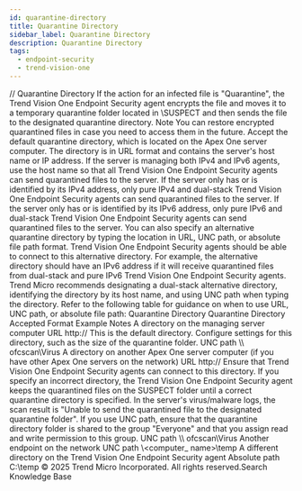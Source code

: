 ```yaml
---
id: quarantine-directory
title: Quarantine Directory
sidebar_label: Quarantine Directory
description: Quarantine Directory
tags:
  - endpoint-security
  - trend-vision-one
---
```


/*<![CDATA[*/ $('#title').html($('meta[name=map-description]').attr('content')); /*]]>*/ Quarantine Directory If the action for an infected file is "Quarantine", the Trend Vision One Endpoint Security agent encrypts the file and moves it to a temporary quarantine folder located in <Agent installation folder>\SUSPECT and then sends the file to the designated quarantine directory. Note You can restore encrypted quarantined files in case you need to access them in the future. Accept the default quarantine directory, which is located on the Apex One server computer. The directory is in URL format and contains the server's host name or IP address. If the server is managing both IPv4 and IPv6 agents, use the host name so that all Trend Vision One Endpoint Security agents can send quarantined files to the server. If the server only has or is identified by its IPv4 address, only pure IPv4 and dual-stack Trend Vision One Endpoint Security agents can send quarantined files to the server. If the server only has or is identified by its IPv6 address, only pure IPv6 and dual-stack Trend Vision One Endpoint Security agents can send quarantined files to the server. You can also specify an alternative quarantine directory by typing the location in URL, UNC path, or absolute file path format. Trend Vision One Endpoint Security agents should be able to connect to this alternative directory. For example, the alternative directory should have an IPv6 address if it will receive quarantined files from dual-stack and pure IPv6 Trend Vision One Endpoint Security agents. Trend Micro recommends designating a dual-stack alternative directory, identifying the directory by its host name, and using UNC path when typing the directory. Refer to the following table for guidance on when to use URL, UNC path, or absolute file path: Quarantine Directory Quarantine Directory Accepted Format Example Notes A directory on the managing server computer URL http:// <osceserver> This is the default directory. Configure settings for this directory, such as the size of the quarantine folder. UNC path \\<osceserver>\ ofcscan\Virus A directory on another Apex One server computer (if you have other Apex One servers on the network) URL http:// <osceserver2> Ensure that Trend Vision One Endpoint Security agents can connect to this directory. If you specify an incorrect directory, the Trend Vision One Endpoint Security agent keeps the quarantined files on the SUSPECT folder until a correct quarantine directory is specified. In the server's virus/malware logs, the scan result is "Unable to send the quarantined file to the designated quarantine folder". If you use UNC path, ensure that the quarantine directory folder is shared to the group "Everyone" and that you assign read and write permission to this group. UNC path \\<osceserver2>\ ofcscan\Virus Another endpoint on the network UNC path \\<computer_ name>\temp A different directory on the Trend Vision One Endpoint Security agent Absolute path C:\temp © 2025 Trend Micro Incorporated. All rights reserved.Search Knowledge Base